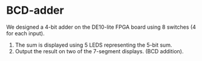 # BCD-adder

We designed a 4-bit adder on the DE10-lite FPGA board using 8 switches (4 for each input).  
1. The sum is displayed using 5 LEDS representing the 5-bit sum.
2. Output the result on two of the 7-segment displays. (BCD addition).  

